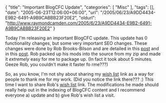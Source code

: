 {
	"title": "Important BlogCFC Update",
	"categories": [
		"Misc"
	],
	"tags": [],
	"date": "2005-06-23T12:06:00+06:00",
	"url": "/2005/06/23/A9DD4434-E9B2-6491-A9B9CABBB23F20E2",
	"oldurl": "http://www.raymondcamden.com/2005/6/23/A9DD4434-E9B2-6491-A9B9CABBB23F20E2"
}

Today I'm releasing an important BlogCFC update. This update has 0 functionality changes, but some very important SEO changes. These changes were done by Rob Brooks-Bilson and are detailed in this <a href="http://www.brooks-bilson.com/blogs/rob/index.cfm?mode=entry&entry=A630369F-CB6D-8AE0-3AC34C783E890BC2">post</a> and in this <a href="http://www.brooks-bilson.com/blogs/rob/index.cfm?mode=entry&entry=A9A8EC7C-FA15-4364-A2D5B7BC7F9C0377">post</a>. Rob packed up his mods into the source from my zip and made it <i>extremely</i> easy for me to package up. (In fact it took about 5 minutes. Geeze Rob, you couldn't make it faster fo rme???)

So, as you know, I'm not shy about sharing my <a href="http://www.amazon.com/o/registry/2TCL1D08EZEYE">wish list</a> link as a way for people to thank me for my work. (Did you notice the link there??? :) This time I want to share Rob's <a href="http://amazon.com/gp/registry/9DICOFLNQAOI">wish list</a> link. The modifications he made should really help out in the indexing of BlogCFC content and I recommend everyone a) update and b) give Rob's wish list a visit.